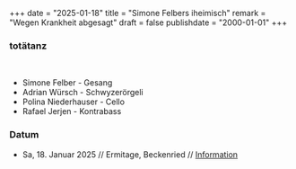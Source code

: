 +++
date = "2025-01-18"
title = "Simone Felbers iheimisch"
remark = "Wegen Krankheit abgesagt"
draft = false
publishdate = "2000-01-01"
+++
### totätanz
<br>

* Simone Felber - Gesang
* Adrian Würsch - Schwyzerörgeli
* Polina Niederhauser - Cello
* Rafael Jerjen - Kontrabass

### Datum

* Sa, 18. Januar 2025 // Ermitage, Beckenried // [Information](https://www.kulturverein-ermitage.ch/)
